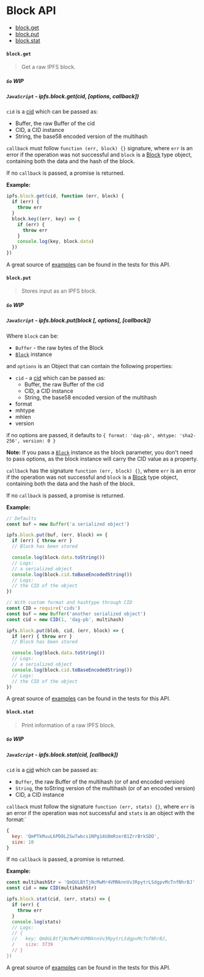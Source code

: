 # Block API

* [block.get](#blockget)
* [block.put](#blockput)
* [block.stat](#blockstat)

#### `block.get`

> Get a raw IPFS block.

##### `Go` **WIP**

##### `JavaScript` - ipfs.block.get(cid, [options, callback])

`cid` is a [cid][cid] which can be passed as:

- Buffer, the raw Buffer of the cid
- CID, a CID instance
- String, the base58 encoded version of the multihash

`callback` must follow `function (err, block) {}` signature, where `err` is an error if the operation was not successful and `block` is a [Block][block] type object, containing both the data and the hash of the block.

If no `callback` is passed, a promise is returned.

**Example:**

```JavaScript
ipfs.block.get(cid, function (err, block) {
  if (err) {
    throw err
  }
  block.key((err, key) => {
    if (err) {
      throw err
    }
    console.log(key, block.data)
  })
})
```

A great source of [examples][] can be found in the tests for this API.

#### `block.put`

> Stores input as an IPFS block.

##### `Go` **WIP**

##### `JavaScript` - ipfs.block.put(block [, options], [callback])

Where `block` can be:

- `Buffer` - the raw bytes of the Block
- [`Block`][block] instance

and `options` is an Object that can contain the following properties:

- `cid` - a [cid][cid] which can be passed as:
  - Buffer, the raw Buffer of the cid
  - CID, a CID instance
  - String, the base58 encoded version of the multihash
- format
- mhtype
- mhlen
- version

if no options are passed, it defaults to `{ format: 'dag-pb', mhtype: 'sha2-256', version: 0 }`

**Note:** If you pass a [`Block`][block] instance as the block parameter, you don't need to pass options, as the block instance will carry the CID value as a property.

`callback` has the signature `function (err, block) {}`, where `err` is an error if the operation was not successful and `block` is a [Block][block] type object, containing both the data and the hash of the block.

If no `callback` is passed, a promise is returned.

**Example:**

```JavaScript
// Defaults
const buf = new Buffer('a serialized object')

ipfs.block.put(buf, (err, block) => {
  if (err) { throw err }
  // Block has been stored

  console.log(block.data.toString())
  // Logs:
  // a serialized object
  console.log(block.cid.toBaseEncodedString())
  // Logs:
  // the CID of the object
})

// With custom format and hashtype through CID
const CID = require('cids')
const buf = new Buffer('another serialized object')
const cid = new CID(1, 'dag-pb', multihash)

ipfs.block.put(blob, cid, (err, block) => {
  if (err) { throw err }
  // Block has been stored

  console.log(block.data.toString())
  // Logs:
  // a serialized object
  console.log(block.cid.toBaseEncodedString())
  // Logs:
  // the CID of the object
})
```

A great source of [examples][] can be found in the tests for this API.

#### `block.stat`

> Print information of a raw IPFS block.

##### `Go` **WIP**

##### `JavaScript` - ipfs.block.stat(cid, [callback])

`cid` is a [cid][cid] which can be passed as:

- `Buffer`, the raw Buffer of the multihash (or of and encoded version)
- `String`, the toString version of the multihash (or of an encoded version)
- CID, a CID instance

`callback` must follow the signature `function (err, stats) {}`, where `err` is an error if the operation was not successful and `stats` is an object with the format:`

```JavaScript
{
  key: 'QmPTkMuuL6PD8L2SwTwbcs1NPg14U8mRzerB1ZrrBrkSDD',
  size: 10
}
```

If no `callback` is passed, a promise is returned.

**Example:**

```JavaScript
const multihashStr = 'QmQULBtTjNcMwMr4VMNknnVv3RpytrLSdgpvMcTnfNhrBJ'
const cid = new CID(multihashStr)

ipfs.block.stat(cid, (err, stats) => {
  if (err) {
    throw err
  }
  console.log(stats)
  // Logs:
  // {
  //   key: QmQULBtTjNcMwMr4VMNknnVv3RpytrLSdgpvMcTnfNhrBJ,
  /    size: 3739
  // }
})
```

A great source of [examples][] can be found in the tests for this API.

[block]:https://github.com/ipfs/js-ipfs-block
[multihash]:https://github.com/multiformats/multihash
[examples]: https://github.com/ipfs/interface-ipfs-core/blob/master/js/src/block
[cid]: https://www.npmjs.com/package/cids
